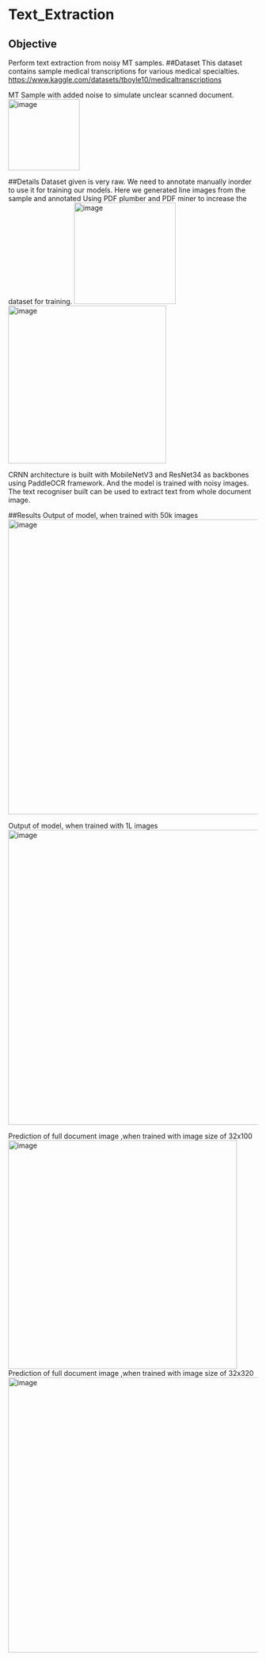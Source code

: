 # Text_Extraction
## Objective
Perform text extraction from noisy MT samples.
##Dataset
This dataset contains sample medical transcriptions for various medical specialties. https://www.kaggle.com/datasets/tboyle10/medicaltranscriptions

MT Sample with added noise to simulate unclear scanned document.
<img width="144" alt="image" src="https://github.com/varun264/Text_Extraction/assets/78945555/0b38a1e3-390e-40fc-8ba8-464aed2f75d0">

##Details
Dataset given is very raw. We need to annotate manually inorder to use it for training our models. Here we generated line images from the sample and annotated Using PDF plumber and PDF miner to increase the dataset for training.
<img width="205" alt="image" src="https://github.com/varun264/Text_Extraction/assets/78945555/59a819fc-eb0d-4968-bc60-e21a9e173244">
<img width="319" alt="image" src="https://github.com/varun264/Text_Extraction/assets/78945555/c66d495c-05f1-4f6d-ba2e-2cdb7f3402e9">

CRNN architecture is built with MobileNetV3 and ResNet34 as backbones  using PaddleOCR framework. And the model is trained with noisy images. The text recogniser built can be used to extract text from whole document image.

##Results
Output of model, when trained with 50k images
<img width="596" alt="image" src="https://github.com/varun264/Text_Extraction/assets/78945555/08489503-b2fc-4d56-aeac-99f2fbe4f446">

Output of model, when trained with 1L images
<img width="596" alt="image" src="https://github.com/varun264/Text_Extraction/assets/78945555/36e7f69a-8a7e-4148-86bf-88279b69e49b">

Prediction of full document image ,when trained with image size of 32x100
<img width="462" alt="image" src="https://github.com/varun264/Text_Extraction/assets/78945555/e3ee2fa8-95a4-4806-8ff7-f85e5acb9842">
Prediction of full document image ,when trained with image size of 32x320
<img width="556" alt="image" src="https://github.com/varun264/Text_Extraction/assets/78945555/1072618f-46e8-4a60-a675-9abef9b0c0ec">


